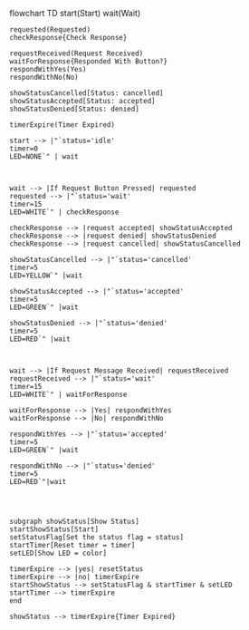 flowchart TD
    start(Start)
    wait(Wait)



    requested(Requested)
    checkResponse{Check Response}

    requestReceived(Request Received)
    waitForResponse{Responded With Button?}
    respondWithYes(Yes)
    respondWithNo(No)

    showStatusCancelled[Status: cancelled]
    showStatusAccepted[Status: accepted]
    showStatusDenied[Status: denied]

    timerExpire(Timer Expired)

    start --> |"`status='idle'
    timer=0
    LED=NONE`" | wait



    wait --> |If Request Button Pressed| requested
    requested --> |"`status='wait'
    timer=15
    LED=WHITE`" | checkResponse

    checkResponse --> |request accepted| showStatusAccepted
    checkResponse --> |request denied| showStatusDenied
    checkResponse --> |request cancelled| showStatusCancelled

    showStatusCancelled --> |"`status='cancelled'
    timer=5
    LED=YELLOW`" |wait

    showStatusAccepted --> |"`status='accepted'
    timer=5
    LED=GREEN`" |wait

    showStatusDenied --> |"`status='denied'
    timer=5
    LED=RED`" |wait

    
    
    wait --> |If Request Message Received| requestReceived
    requestReceived --> |"`status='wait'
    timer=15
    LED=WHITE`" | waitForResponse

    waitForResponse --> |Yes| respondWithYes
    waitForResponse --> |No| respondWithNo

    respondWithYes --> |"`status='accepted'
    timer=5
    LED=GREEN`" |wait

    respondWithNo --> |"`status='denied'
    timer=5
    LED=RED`"|wait




    subgraph showStatus[Show Status]
    startShowStatus[Start]
    setStatusFlag[Set the status flag = status]
    startTimer[Reset timer = timer]
    setLED[Show LED = color]

    timerExpire --> |yes| resetStatus
    timerExpire --> |no| timerExpire
    startShowStatus --> setStatusFlag & startTimer & setLED
    startTimer --> timerExpire
    end

    showStatus --> timerExpire{Timer Expired}
